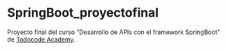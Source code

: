 # SpringBoot_proyectofinal
Proyecto final del curso "Desarrollo de APIs con el framework SpringBoot" de [Todocode Academy](https://todocodeacademy.com/course/desarrollo-de-apis-con-spring-boot/).


